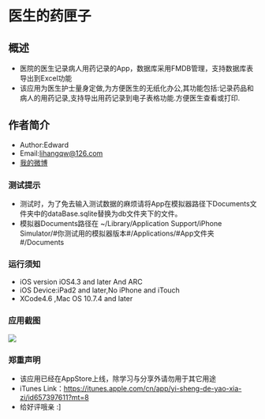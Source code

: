 医生的药匣子
===================================================================

概述
-------
* 医院的医生记录病人用药记录的App，数据库采用FMDB管理，支持数据库表导出到Excel功能<br />
* 该应用为医生护士量身定做,为方便医生的无纸化办公,其功能包括:记录药品和病人的用药记录,支持导出用药记录到电子表格功能.方便医生查看或打印.

作者简介
--------------------------------------------------------------------
* Author:Edward  
* Email:lihangqw@126.com <br />
* [我的微博](http://weibo.com/u/2715944641?wvr=5&)<br />

###	测试提示
* 测试时，为了免去输入测试数据的麻烦请将App在模拟器路径下Documents文件夹中的dataBase.sqlite替换为db文件夹下的文件。<br />
* 模拟器Documents路径在 ~/Library/Application Support/iPhone Simulator/#你测试用的模拟器版本#/Applications/#App文件夹#/Documents

### 运行须知
* iOS version iOS4.3 and later And ARC <br />
* iOS Device:iPad2 and later,No iPhone and iTouch
* XCode4.6 ,Mac OS 10.7.4 and later

### 应用截图
![ ](https://github.com/edwardean/Med/blob/master/Med/jieping.png?raw=true)


### 郑重声明
* 该应用已经在AppStore上线，除学习与分享外请勿用于其它用途
* iTunes Link：https://itunes.apple.com/cn/app/yi-sheng-de-yao-xia-zi/id657397611?mt=8
* 给好评哦亲 :]
